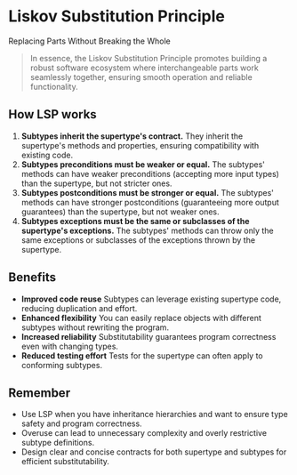 # Liskov Substitution Principle

Replacing Parts Without Breaking the Whole

> In essence, the Liskov Substitution Principle promotes building a robust software ecosystem where interchangeable parts work seamlessly together, ensuring smooth operation and reliable functionality.

## How LSP works

1. **Subtypes inherit the supertype's contract.** They inherit the supertype's methods and properties, ensuring compatibility with existing code.
2. **Subtypes preconditions must be weaker or equal.** The subtypes' methods can have weaker preconditions (accepting more input types) than the supertype, but not stricter ones.
3. **Subtypes postconditions must be stronger or equal.** The subtypes' methods can have stronger postconditions (guaranteeing more output guarantees) than the supertype, but not weaker ones.
4. **Subtypes exceptions must be the same or subclasses of the supertype's exceptions.** The subtypes' methods can throw only the same exceptions or subclasses of the exceptions thrown by the supertype.

## Benefits

* **Improved code reuse**
  Subtypes can leverage existing supertype code, reducing duplication and effort.
* **Enhanced flexibility**
  You can easily replace objects with different subtypes without rewriting the program.
* **Increased reliability**
  Substitutability guarantees program correctness even with changing types.
* **Reduced testing effort**
  Tests for the supertype can often apply to conforming subtypes.

## Remember

* Use LSP when you have inheritance hierarchies and want to ensure type safety and program correctness.
* Overuse can lead to unnecessary complexity and overly restrictive subtype definitions.
* Design clear and concise contracts for both supertype and subtypes for efficient substitutability.
